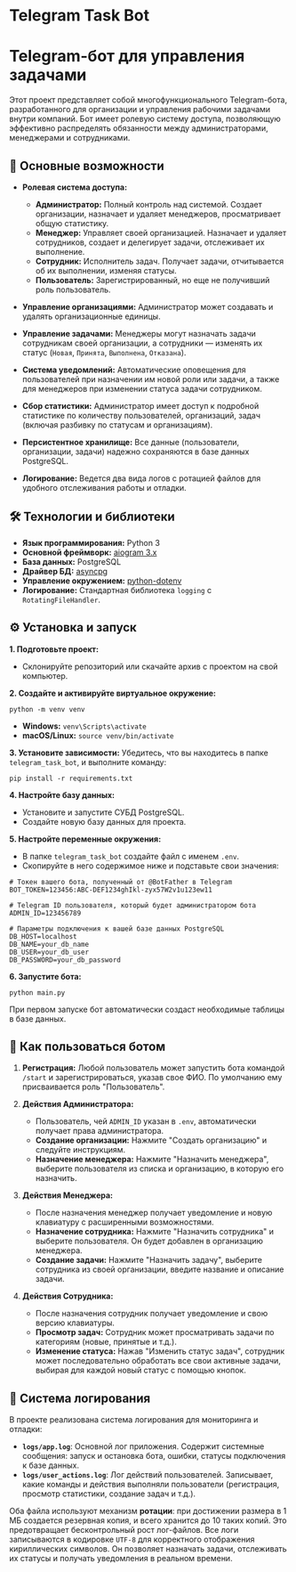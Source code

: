 # Telegram Task Bot

# Telegram-бот для управления задачами

Этот проект представляет собой многофункционального Telegram-бота, разработанного для организации и управления рабочими задачами внутри компаний. Бот имеет ролевую систему доступа, позволяющую эффективно распределять обязанности между администраторами, менеджерами и сотрудниками.

## 🚀 Основные возможности

- **Ролевая система доступа:**
  - **Администратор:** Полный контроль над системой. Создает организации, назначает и удаляет менеджеров, просматривает общую статистику.
  - **Менеджер:** Управляет своей организацией. Назначает и удаляет сотрудников, создает и делегирует задачи, отслеживает их выполнение.
  - **Сотрудник:** Исполнитель задач. Получает задачи, отчитывается об их выполнении, изменяя статусы.
  - **Пользователь:** Зарегистрированный, но еще не получивший роль пользователь.

- **Управление организациями:** Администратор может создавать и удалять организационные единицы.

- **Управление задачами:** Менеджеры могут назначать задачи сотрудникам своей организации, а сотрудники — изменять их статус (`Новая`, `Принята`, `Выполнена`, `Отказана`).

- **Система уведомлений:** Автоматические оповещения для пользователей при назначении им новой роли или задачи, а также для менеджеров при изменении статуса задачи сотрудником.

- **Сбор статистики:** Администратор имеет доступ к подробной статистике по количеству пользователей, организаций, задач (включая разбивку по статусам и организациям).

- **Персистентное хранилище:** Все данные (пользователи, организации, задачи) надежно сохраняются в базе данных PostgreSQL.

- **Логирование:** Ведется два вида логов с ротацией файлов для удобного отслеживания работы и отладки.

## 🛠️ Технологии и библиотеки

- **Язык программирования:** Python 3
- **Основной фреймворк:** [aiogram 3.x](https://github.com/aiogram/aiogram)
- **База данных:** PostgreSQL
- **Драйвер БД:** [asyncpg](https://github.com/MagicStack/asyncpg)
- **Управление окружением:** [python-dotenv](https://github.com/theskumar/python-dotenv)
- **Логирование:** Стандартная библиотека `logging` с `RotatingFileHandler`.

## ⚙️ Установка и запуск

**1. Подготовьте проект:**
   - Склонируйте репозиторий или скачайте архив с проектом на свой компьютер.

**2. Создайте и активируйте виртуальное окружение:**
   ```shell
   python -m venv venv
   ```
   - **Windows:** `venv\Scripts\activate`
   - **macOS/Linux:** `source venv/bin/activate`

**3. Установите зависимости:**
   Убедитесь, что вы находитесь в папке `telegram_task_bot`, и выполните команду:
   ```shell
   pip install -r requirements.txt
   ```

**4. Настройте базу данных:**
   - Установите и запустите СУБД PostgreSQL.
   - Создайте новую базу данных для проекта.

**5. Настройте переменные окружения:**
   - В папке `telegram_task_bot` создайте файл с именем `.env`.
   - Скопируйте в него содержимое ниже и подставьте свои значения:

   ```env
   # Токен вашего бота, полученный от @BotFather в Telegram
   BOT_TOKEN=123456:ABC-DEF1234ghIkl-zyx57W2v1u123ew11
   
   # Telegram ID пользователя, который будет администратором бота
   ADMIN_ID=123456789
   
   # Параметры подключения к вашей базе данных PostgreSQL
   DB_HOST=localhost
   DB_NAME=your_db_name
   DB_USER=your_db_user
   DB_PASSWORD=your_db_password
   ```

**6. Запустите бота:**
   ```shell
   python main.py
   ```
   При первом запуске бот автоматически создаст необходимые таблицы в базе данных.

## 📖 Как пользоваться ботом

1.  **Регистрация:** Любой пользователь может запустить бота командой `/start` и зарегистрироваться, указав свое ФИО. По умолчанию ему присваивается роль "Пользователь".

2.  **Действия Администратора:**
    - Пользователь, чей `ADMIN_ID` указан в `.env`, автоматически получает права администратора.
    - **Создание организации:** Нажмите "Создать организацию" и следуйте инструкциям.
    - **Назначение менеджера:** Нажмите "Назначить менеджера", выберите пользователя из списка и организацию, в которую его назначить.

3.  **Действия Менеджера:**
    - После назначения менеджер получает уведомление и новую клавиатуру с расширенными возможностями.
    - **Назначение сотрудника:** Нажмите "Назначить сотрудника" и выберите пользователя. Он будет добавлен в организацию менеджера.
    - **Создание задачи:** Нажмите "Назначить задачу", выберите сотрудника из своей организации, введите название и описание задачи.

4.  **Действия Сотрудника:**
    - После назначения сотрудник получает уведомление и свою версию клавиатуры.
    - **Просмотр задач:** Сотрудник может просматривать задачи по категориям (новые, принятые и т.д.).
    - **Изменение статуса:** Нажав "Изменить статус задач", сотрудник может последовательно обработать все свои активные задачи, выбирая для каждой новый статус с помощью кнопок.

## 📝 Система логирования

В проекте реализована система логирования для мониторинга и отладки:

-   **`logs/app.log`**: Основной лог приложения. Содержит системные сообщения: запуск и остановка бота, ошибки, статусы подключения к базе данных.
-   **`logs/user_actions.log`**: Лог действий пользователей. Записывает, какие команды и действия выполняли пользователи (регистрация, просмотр статистики, создание задач и т.д.).

Оба файла используют механизм **ротации**: при достижении размера в 1 МБ создается резервная копия, и всего хранится до 10 таких копий. Это предотвращает бесконтрольный рост лог-файлов. Все логи записываются в кодировке `UTF-8` для корректного отображения кириллических символов.
 Он позволяет назначать задачи, отслеживать их статусы и получать уведомления в реальном времени.